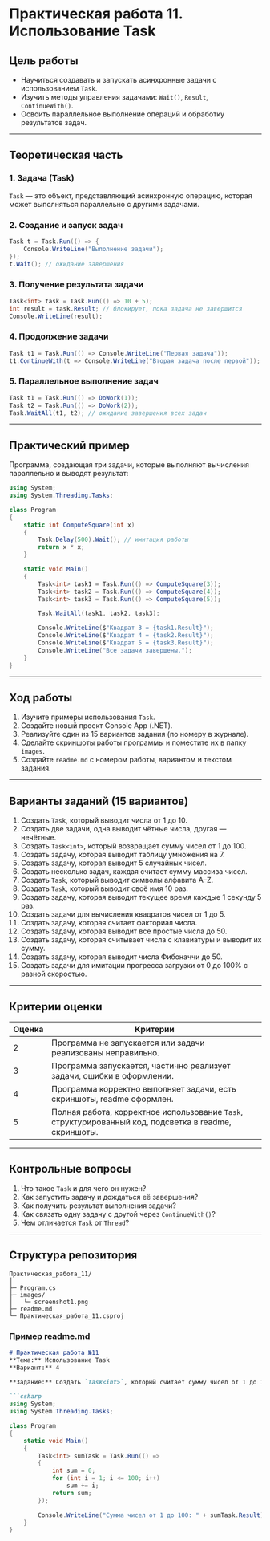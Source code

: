 # Практическая работа 11. Использование Task

## Цель работы

* Научиться создавать и запускать асинхронные задачи с использованием `Task`.
* Изучить методы управления задачами: `Wait()`, `Result`, `ContinueWith()`.
* Освоить параллельное выполнение операций и обработку результатов задач.

---

## Теоретическая часть

### 1. Задача (Task)

`Task` — это объект, представляющий асинхронную операцию, которая может выполняться параллельно с другими задачами.

### 2. Создание и запуск задач

```csharp
Task t = Task.Run(() => {
    Console.WriteLine("Выполнение задачи");
});
t.Wait(); // ожидание завершения
```

### 3. Получение результата задачи

```csharp
Task<int> task = Task.Run(() => 10 + 5);
int result = task.Result; // блокирует, пока задача не завершится
Console.WriteLine(result);
```

### 4. Продолжение задачи

```csharp
Task t1 = Task.Run(() => Console.WriteLine("Первая задача"));
t1.ContinueWith(t => Console.WriteLine("Вторая задача после первой"));
```

### 5. Параллельное выполнение задач

```csharp
Task t1 = Task.Run(() => DoWork(1));
Task t2 = Task.Run(() => DoWork(2));
Task.WaitAll(t1, t2); // ожидание завершения всех задач
```

---

## Практический пример

Программа, создающая три задачи, которые выполняют вычисления параллельно и выводят результат:

```csharp
using System;
using System.Threading.Tasks;

class Program
{
    static int ComputeSquare(int x)
    {
        Task.Delay(500).Wait(); // имитация работы
        return x * x;
    }

    static void Main()
    {
        Task<int> task1 = Task.Run(() => ComputeSquare(3));
        Task<int> task2 = Task.Run(() => ComputeSquare(4));
        Task<int> task3 = Task.Run(() => ComputeSquare(5));

        Task.WaitAll(task1, task2, task3);

        Console.WriteLine($"Квадрат 3 = {task1.Result}");
        Console.WriteLine($"Квадрат 4 = {task2.Result}");
        Console.WriteLine($"Квадрат 5 = {task3.Result}");
        Console.WriteLine("Все задачи завершены.");
    }
}
```

---

## Ход работы

1. Изучите примеры использования `Task`.
2. Создайте новый проект Console App (.NET).
3. Реализуйте один из 15 вариантов задания (по номеру в журнале).
4. Сделайте скриншоты работы программы и поместите их в папку `images`.
5. Создайте `readme.md` с номером работы, вариантом и текстом задания.

---

## Варианты заданий (15 вариантов)

1. Создать `Task`, который выводит числа от 1 до 10.
2. Создать две задачи, одна выводит чётные числа, другая — нечётные.
3. Создать `Task<int>`, который возвращает сумму чисел от 1 до 100.
4. Создать задачу, которая выводит таблицу умножения на 7.
5. Создать задачу, которая выводит 5 случайных чисел.
6. Создать несколько задач, каждая считает сумму массива чисел.
7. Создать `Task`, который выводит символы алфавита A–Z.
8. Создать `Task`, который выводит своё имя 10 раз.
9. Создать задачу, которая выводит текущее время каждые 1 секунду 5 раз.
10. Создать задачи для вычисления квадратов чисел от 1 до 5.
11. Создать задачу, которая считает факториал числа.
12. Создать задачу, которая выводит все простые числа до 50.
13. Создать задачу, которая считывает числа с клавиатуры и выводит их сумму.
14. Создать задачу, которая выводит числа Фибоначчи до 50.
15. Создать задачи для имитации прогресса загрузки от 0 до 100% с разной скоростью.

---

## Критерии оценки

| Оценка | Критерии                                                                                              |
| ------ | ----------------------------------------------------------------------------------------------------- |
| 2      | Программа не запускается или задачи реализованы неправильно.                                          |
| 3      | Программа запускается, частично реализует задачи, ошибки в оформлении.                                |
| 4      | Программа корректно выполняет задачи, есть скриншоты, readme оформлен.                                |
| 5      | Полная работа, корректное использование `Task`, структурированный код, подсветка в readme, скриншоты. |

---

## Контрольные вопросы

1. Что такое `Task` и для чего он нужен?
2. Как запустить задачу и дождаться её завершения?
3. Как получить результат выполнения задачи?
4. Как связать одну задачу с другой через `ContinueWith()`?
5. Чем отличается `Task` от `Thread`?

---

## Структура репозитория

```
Практическая_работа_11/
│
├─ Program.cs
├─ images/
│   └─ screenshot1.png
├─ readme.md
└─ Практическая_работа_11.csproj
```

### Пример readme.md

````markdown
# Практическая работа №11
**Тема:** Использование Task  
**Вариант:** 4

**Задание:** Создать `Task<int>`, который считает сумму чисел от 1 до 100 и выводит результат.

```csharp
using System;
using System.Threading.Tasks;

class Program
{
    static void Main()
    {
        Task<int> sumTask = Task.Run(() =>
        {
            int sum = 0;
            for (int i = 1; i <= 100; i++)
                sum += i;
            return sum;
        });

        Console.WriteLine("Сумма чисел от 1 до 100: " + sumTask.Result);
    }
}
````

```

